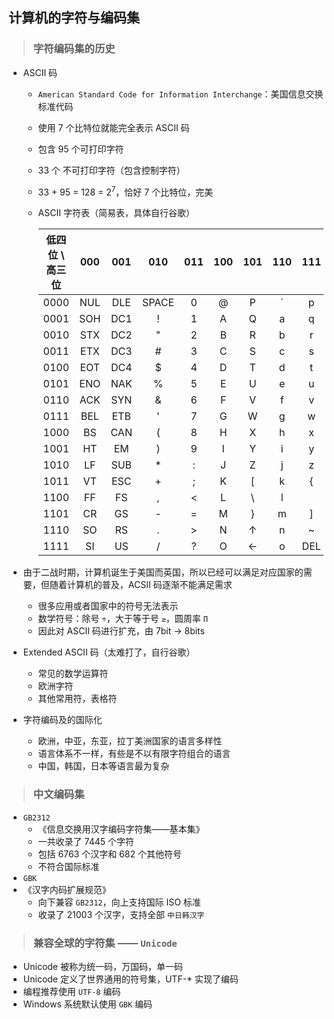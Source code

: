## 计算机的字符与编码集

>### 字符编码集的历史
* ASCII 码
    * `American Standard Code for Information Interchange`：美国信息交换标准代码
    * 使用 7 个比特位就能完全表示 ASCII 码
    * 包含 95 个可打印字符
    * 33 个 不可打印字符（包含控制字符）
    * 33 + 95  = 128 = 2<sup>7</sup>，恰好 7 个比特位，完美
    * ASCII 字符表（简易表，具体自行谷歌）

        | 低四位 \ 高三位 | 000 | 001 | 010 | 011 | 100 | 101 | 110 | 111 |
        | :----: | :----: | :----: | :----: | :----: | :----: | :----: | :----: | :----: |
        | 0000 | NUL | DLE | SPACE | 0 | @ | P | ` | p |
        | 0001 | SOH | DC1 | ! | 1 | A | Q | a | q |
        | 0010 | STX | DC2 | " | 2 | B | R | b | r |
        | 0011 | ETX | DC3 | # | 3 | C | S | c | s |
        | 0100 | EOT | DC4 | $ | 4 | D | T | d | t |
        | 0101 | ENO | NAK | % | 5 | E | U | e | u |
        | 0110 | ACK | SYN | & | 6 | F | V | f | v |
        | 0111 | BEL | ETB | ' | 7 | G | W | g | w |
        | 1000 | BS | CAN | ( | 8 | H | X | h | x |
        | 1001 | HT | EM | ) | 9 | I | Y | i | y |
        | 1010 | LF | SUB | * | : | J | Z | j | z |
        | 1011 | VT | ESC | + | ; | K | [ | k | { |
        | 1100 | FF | FS | , | < | L | \ | l | | |
        | 1101 | CR | GS | - | = | M | } | m | ] |
        | 1110 | SO | RS | . | > | N | ↑ | n | ~ |
        | 1111 | SI | US | / | ? | O | ← | o | DEL |

* 由于二战时期，计算机诞生于美国而英国，所以已经可以满足对应国家的需要，但随着计算机的普及，ACSII 码逐渐不能满足需求
    * 很多应用或者国家中的符号无法表示
    * 数学符号：除号 `÷`，大于等于号 `≥`，圆周率 `Π`
    * 因此对 ASCII 码进行扩充，由 7bit -> 8bits
* Extended ASCII 码（太难打了，自行谷歌）
    * 常见的数学运算符
    * 欧洲字符
    * 其他常用符，表格符
* 字符编码及的国际化
    * 欧洲，中亚，东亚，拉丁美洲国家的语言多样性
    * 语言体系不一样，有些是不以有限字符组合的语言
    * 中国，韩国，日本等语言最为复杂

>### 中文编码集
* `GB2312`
    * 《信息交换用汉字编码字符集——基本集》
    * 一共收录了 7445 个字符
    * 包括 6763 个汉字和 682 个其他符号
    * 不符合国际标准
* `GBK`
* 《汉字内码扩展规范》
    * 向下兼容 `GB2312`，向上支持国际 ISO 标准
    * 收录了 21003 个汉字，支持全部 `中日韩汉字`
>### 兼容全球的字符集 —— `Unicode`
* Unicode 被称为统一码，万国码，单一码
* Unicode 定义了世界通用的符号集，UTF-* 实现了编码
* 编程推荐使用 `UTF-8` 编码
* Windows 系统默认使用 `GBK` 编码
